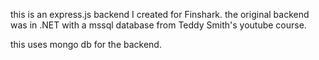 this is an express.js backend I created for Finshark.
the original backend was in .NET with a mssql database from Teddy Smith's youtube course.

this uses mongo db for the backend.
